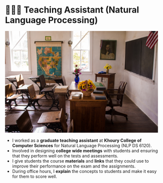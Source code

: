 # 🏢👨‍💻 Teaching Assistant (Natural Language Processing)

<img src = "https://github.com/suhasmaddali/Images/blob/main/Teaching%20Assistant%20Image.jpg" width = 1000/>

* I worked as a __graduate teaching assistant__ at __Khoury College of Computer Sciences__ for Natural Language Processing (NLP DS 6120). 
* Involved in designing __college wide meetings__ with students and ensuring that they perform well on the tests and assessments. 
* I give students the course __materials__ and __links__ that they could use to improve their performance on the exam and the assignments. 
* During office hours, I __explain__ the concepts to students and make it easy for them to score well. 
